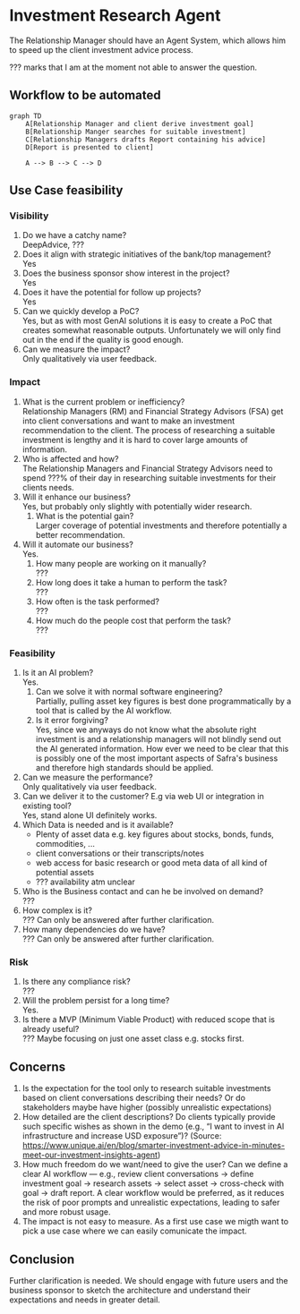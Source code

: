 # Investment Research Agent
The Relationship Manager should have an Agent System, which allows him to speed up the client investment advice process.

??? marks that I am at the moment not able to answer the question.

## Workflow to be automated
```mermaid
graph TD
    A[Relationship Manager and client derive investment goal]
    B[Relationship Manger searches for suitable investment]
    C[Relationship Managers drafts Report containing his advice]
    D[Report is presented to client]

    A --> B --> C --> D
```

## Use Case feasibility
### Visibility
1. Do we have a catchy name?  
DeepAdvice, ???
1. Does it align with strategic initiatives of the bank/top management?  
Yes
1. Does the business sponsor show interest in the project?  
Yes
1. Does it have the potential for follow up projects?  
Yes
1. Can we quickly develop a PoC?  
Yes, but as with most GenAI solutions it is easy to create a PoC that creates somewhat reasonable outputs. Unfortunately we will only find out in the end if the quality is good enough.
1. Can we measure the impact?  
Only qualitatively via user feedback.

### Impact
1. What is the current problem or inefficiency?   
Relationship Managers (RM) and Financial Strategy Advisors (FSA) get into client conversations and want to make an investment recommendation to the client. The process of researching a suitable investment is lengthy and it is hard to cover large amounts of information.
1. Who is affected and how?  
The Relationship Managers and Financial Strategy Advisors need to spend ???% of their day in researching suitable investments for their clients needs.
1. Will it enhance our business?  
Yes, but probably only slightly with potentially wider research.
    1. What is the potential gain?  
    Larger coverage of potential investments and therefore potentially a better recommendation.
1. Will it automate our business?  
Yes.
    1. How many people are working on it manually?  
    ???
    1. How long does it take a human to perform the task?  
    ???
    1. How often is the task performed?  
    ???
    1. How much do the people cost that perform the task?  
    ???

### Feasibility
1. Is it an AI problem?  
Yes.
    1. Can we solve it with normal software engineering?  
    Partially, pulling asset key figures is best done programmatically by a tool that is called by the AI workflow.
    1. Is it error forgiving?  
    Yes, since we anyways do not know what the absolute right investment is and a relationship managers will not blindly send out the AI generated information. How ever we need to be clear that this is possibly one of the most important aspects of Safra's business and therefore high standards should be applied.
1. Can we measure the performance?  
Only qualitatively via user feedback.
1. Can we deliver it to the customer? E.g via web UI or integration in existing tool?  
Yes, stand alone UI definitely works.
1. Which Data is needed and is it available?
    - Plenty of asset data e.g. key figures about stocks, bonds, funds, commodities, ...
    - client conversations or their transcripts/notes
    - web access for basic research or good meta data of all kind of potential assets
    - ??? availability atm unclear
1. Who is the Business contact and can he be involved on demand?  
???
1. How complex is it?  
??? Can only be answered after further clarification.
1. How many dependencies do we have?  
??? Can only be answered after further clarification.

### Risk
1. Is there any compliance risk?  
???
1. Will the problem persist for a long time?  
Yes.
1. Is there a MVP (Minimum Viable Product) with reduced scope that is already useful?  
??? Maybe focusing on just one asset class e.g. stocks first.

## Concerns
1. Is the expectation for the tool only to research suitable investments based on client conversations describing their needs? Or do stakeholders maybe have higher (possibly unrealistic expectations)
1. How detailed are the client descriptions? Do clients typically provide such specific wishes as shown in the demo (e.g., “I want to invest in AI infrastructure and increase USD exposure”)? (Source: https://www.unique.ai/en/blog/smarter-investment-advice-in-minutes-meet-our-investment-insights-agent)
1. How much freedom do we want/need to give the user? Can we define a clear AI workflow — e.g., review client conversations → define investment goal → research assets → select asset → cross-check with goal → draft report. A clear workflow would be preferred, as it reduces the risk of poor prompts and unrealistic expectations, leading to safer and more robust usage.
1. The impact is not easy to measure. As a first use case we migth want to pick a use case where we can easily comunicate the impact.

## Conclusion
Further clarification is needed. We should engage with future users and the business sponsor to sketch the architecture and understand their expectations and needs in greater detail.
